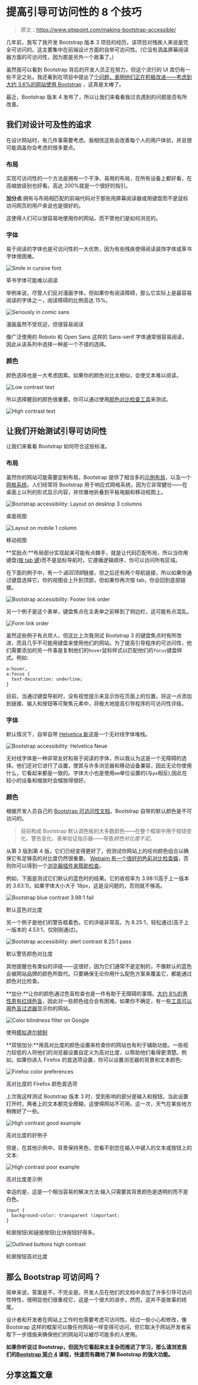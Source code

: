 # 提高引导可访问性的 8 个技巧

> 原文：<https://www.sitepoint.com/making-bootstrap-accessible/>

几年前，我写了我开发 Bootstrap 版本 3 项目的经历，该项目对残疾人来说是完全可访问的。这主要集中在前端设计方面的自举可访问性。(它没有涵盖屏幕阅读器方面的可访问性，因为那是另外一个故事了。)

虽然我可以看到 Bootstrap 背后的开发人员正在努力，但这个流行的 UI 库仍有一些不足之处。我还看到在项目中提出了[个问题，表明他们正在积极改进——考虑到](https://github.com/twbs/bootstrap/issues?q=is:open%20is:issue%20label:accessibility)[大约 3.6%的网站使用 Bootstrap](https://trends.builtwith.com/docinfo/Twitter-Bootstrap) ，这真是太棒了。

最近，Bootstrap 版本 4 发布了，所以让我们来看看我过去遇到的问题是否有所改善。

## 我们对设计可及性的追求

在设计网站时，有几件事需要考虑。我相信这些会改善每个人的用户体验，并且很可能涵盖你会考虑的很多要点。

### 布局

实现可访问性的一个方法是拥有一个干净、易用的布局，在所有设备上都好看，在高缩放级别也好看。高达 200%就是一个很好的指引。

**加分点**:拥有与布局相匹配的前端代码对于那些用屏幕阅读器或用键盘而不是鼠标访问网页的用户来说也是很好的。

这使得人们可以很容易地使用你的网站，而不管他们是如何浏览的。

### 字体

易于阅读的字体也是可访问性的一大优势，因为有些残疾使得阅读装饰字体或草书字体很困难。

![Smile in cursive font](img/3b0b2e505c74f8d5a9dc6e098b47c86f.png)

草书字体可能难以阅读

举例来说，尽管人们反对漫画字体，但如果你有阅读障碍，那么它实际上是最容易阅读的字体之一，阅读障碍的比例高达 15%。

![Seriously in comic sans](img/5132cc4401c8890a327e89c6343b2841.png)

漫画虽然不受欢迎，但很容易阅读

像广泛使用的 Roboto 和 Open Sans 这样的 Sans-serif 字体通常很容易阅读，因此从该系列中选择一种是一个不错的选择。

### 颜色

颜色选择也是一大考虑因素。如果你的颜色对比太相似，会使文本难以阅读。

![Low contrast text](img/a1ef6271420e4fd388c0ac41b3ee868c.png)

所以选择醒目的颜色很重要。你可以通过使用[颜色对比检查工具](https://webaim.org/resources/contrastchecker/)来测试。

![High contrast text](img/8560057e159c7e1dd4c62270db70f96e.png)

## 让我们开始测试引导可访问性

让我们来看看 Bootstrap 如何符合这些标准。

### 布局

虽然你的网站可能需要定制布局，Bootstrap 提供了相当多的[示例布局](https://getbootstrap.com/docs/4.0/examples/)，以及一个[网格系统](https://getbootstrap.com/docs/4.0/layout/grid/)。人们经常将 Bootstrap 用于响应式网格系统，因为它非常健壮——在桌面上以列的形式显示内容，并优雅地折叠到平板电脑和移动视图上。

![Bootstrap accessibility: Layout on desktop 3 columns](img/7119809d4d910d83e2db117abc1d1eb7.png)

桌面视图

![Layout on mobile 1 column](img/a2e639d372f73ea7041ea7c5f0d28f42.png)

移动视图

**奖励点:**布局部分实现起来可能有点棘手，就是让代码匹配布局，所以当你用键盘([按 tab 键](https://www.nngroup.com/articles/keyboard-accessibility/))而不是鼠标导航时，它遵循逻辑顺序，你可以访问所有区域。

在下面的例子中，有一个*返回顶部*链接，但之后还有两个导航链接，所以如果你通过键盘选择它，你的视图会上升到顶部，但如果你再次按 tab，你会回到底部链接。

![Bootstrap accessibility: Footer link order](img/731bd00e4ac38c1dab8a2ce6835bebd9.png)

另一个例子是这个表单，键盘焦点在主表单之前移到了侧边栏，这可能有点混乱。

![Form link order](img/6d10038235a1e76e0904895971a83598.png)

虽然这些例子有点烦人，但这比上次我测试 Bootstrap 3 的键盘焦点时有所改进，而且几乎不可能用键盘来使用他们的网站。为了提高引导程序的可访问性，他们需要添加的另一件事是复制他们的`hover`鼠标样式以匹配他们的`focus`键盘样式。例如:

```
a:hover,
a:focus {
  text-decoration: underline;
} 
```

目前，当通过键盘导航时，没有视觉提示来显示你在页面上的位置。将这一点添加到链接、输入和按钮等可聚焦元素中，将极大地提高引导程序的可访问性评级。

### 字体

默认情况下，自举自带 [Helvetica 新](https://www.myfonts.com/fonts/linotype/neue-helvetica/)这是一个无衬线字体堆栈。

![Bootstrap accessibility: Helvetica Neue](img/9d38205ddfc6c86ac7a15efe15cf94fd.png)

无衬线字体是一种非常友好和易于阅读的字体，所以我认为这是一个无障碍的选择。他们还对它进行了设置，使其与许多浏览器和移动设备兼容，因此无论你使用什么，它看起来都是一致的。字体大小也是使用`em`单位设置的(与`px`相反),因此在较小的设备和缩放时会缩放得很好。

### 颜色

根据开发人员自己的 [Bootstrap 可访问性文档](https://getbootstrap.com/docs/4.0/getting-started/accessibility/#color-contrast)，Bootstrap 自带的默认颜色是不可访问的。

> 目前构成 Bootstrap 默认调色板的大多数颜色——在整个框架中用于按钮变化、警告变化、表单验证指示器——导致*颜色对比度不足*。

从第 3 版到第 4 版，它们已经变得更好了，但测试你网站上的任何颜色组合以确保它有足够高的对比度仍然很重要。 [Webaim 有一个很好的色彩对比检查器](https://webaim.org/resources/contrastchecker/)，否则你可以得到一个[浏览器插件来帮助检查](http://www.webaxe.org/color-contrast-tools/)。

例如，下面是测试它们默认的蓝色时的结果。它的收视率为 3.98:1(高于上一版本的 3.63:1)。如果字体大小大于 18px，这是没问题的，否则就不够高。

![Bootstrap blue contrast 3.98:1 fail](img/1bbf0b912db3bb89b659b7110879b79d.png)

默认蓝色对比度

另一个例子是他们的警告框着色。它的评级非常高，为 8.25:1，轻松通过(高于上一版本的 4.53:1，仅刚刚通过)。

![Bootstrap accessibility: alert contrast 8.25:1 pass](img/71e1af12213ec5752d14848143fd4025.png)

默认警告颜色对比度

其他提醒也有类似的评级——这很好，因为它们通常不是定制的，不像默认的蓝色会被网站品牌的颜色所取代。只要确保无论你用什么配色方案来覆盖它，都能通过颜色对比检查。

**加分:**让你的颜色通过色盲检查也是一件有助于无障碍的事情。[大约 8%的男性患有红绿色盲](http://www.colourblindawareness.org/colour-blindness/)，因此对一些颜色组合会有困难。如果你不确定，有一些[工具可以用色盲过滤器](https://css-tricks.com/accessibility-basics-testing-your-page-for-color-blindness/)显示你的网站。

![Color blindness filter on Google](img/d521f6f23aa015ce7c63986fda39870c.png)

使用[模拟道尔顿制](https://itunes.apple.com/ca/app/sim-daltonism/id693112260?mt=12)

**双倍加分:**用高对比度的颜色设置来检查你的网站也有利于辅助功能。一些视力较低的人将他们的浏览器设置自定义为高对比度，以帮助他们看得更清楚。例如，如果你进入 Firefox 的首选项设置，你可以设置浏览器的背景和文本颜色:

![Firefox color preferences](img/c523688d7bfc3fc480836237670439fc.png)

高对比度的 Firefox 颜色首选项

上次我这样测试 Bootstrap 版本 3 时，受到影响的部分是输入和按钮。当此设置打开时，两者上的文本都完全模糊，这使得网站不可用。这一次，天气在某些地方稍微好了一些。

![High contrast good example](img/19581a531083b4131a82d306cbe0cb0d.png)

高对比度的好例子

但是，在其他示例中，背景保持黑色，您看不到您在输入中键入的文本或按钮上的文本:

![High contrast poor example](img/f8c7e1b325076592877dab23624c5b12.png)

高对比度差示例

幸运的是，这是一个相当容易的解决方法:输入只需要其背景颜色是透明的而不是白色。

```
input {
  background-color: transparent !important;
} 
```

轮廓按钮(和链接按钮)比块按钮好得多。

![Outlined buttons high contrast](img/53d725cb7d9de2d3a6445d5a33f3d8a6.png)

轮廓按钮高对比度

## 那么 Bootstrap 可访问吗？

简单来说，答案是不，不完全是。开发人员在他们的文档中添加了许多引导可访问性特性，很明显他们很重视它，这是一个很大的进步。然而，这并不是故事的结尾。

设计者和开发者在网站上工作时也需要考虑可访问性。经过一些小心和修改，像 Bootstrap 这样的框架可以像任何网站一样变得可访问，但它取决于网站开发者采取下一步措施来确保他们的网站可以被尽可能多的人使用。

**如果你听说过 Bootstrap，但因为它看起来太复杂而推迟了学习，那么请浏览我们的[Bootstrap 简介 4](https://www.sitepoint.com/premium/courses/introduction-to-bootstrap-4-2984) 课程，快速而有趣地了解 Bootstrap 的强大功能。**

## 分享这篇文章